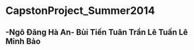 CapstonProject_Summer2014
=========================
-Ngô Đăng Hà An-
Bùi Tiến Tuân
Trần Lê Tuấn
Lê Minh Bảo
-------------------------

